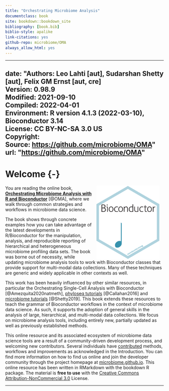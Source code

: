 ```yaml
--- 
title: "Orchestrating Microbiome Analysis"
documentclass: book
site: bookdown::bookdown_site
bibliography: [book.bib]
biblio-style: apalike
link-citations: yes
github-repo: microbiome/OMA
always_allow_html: yes
---
```




---
date: "**Authors:** Leo Lahti [aut], Sudarshan Shetty [aut], Felix GM Ernst [aut, cre]<br/>
  **Version:** 0.98.9<br/>
  **Modified:** 2021-09-10<br/>
  **Compiled:** 2022-04-01<br/>
  **Environment:** R version 4.1.3 (2022-03-10), Bioconductor 3.14<br/>
  **License:** CC BY-NC-SA 3.0 US<br/>
  **Copyright:** <br/>
  **Source:** https://github.com/microbiome/OMA"
url: "https://github.com/microbiome/OMA"
---





# Welcome {-}


<a href="https://bioconductor.org"><img src="https://github.com/Bioconductor/BiocStickers/raw/master/Bioconductor/Bioconductor-serial.gif" width="200" alt="Bioconductor Sticker" align="right" style="margin: 0 1em 0 1em" /></a>


You are reading the online book, [**Orchestrating Microbiome Analysis
with R and Bioconductor**](microbiome.github.io/OMA) [@OMA], where we
walk through common strategies and workflows in microbiome data
science.

The book shows through concrete examples how you can take advantage of
the latest developments in R/Bioconductor for the manipulation,
analysis, and reproducible reporting of hierarchical and heterogeneous
microbiome profiling data sets. The book was borne out of necessity,
while updating microbiome analysis tools to work with Bioconductor
classes that provide support for multi-modal data collections. Many of
these techniques are generic and widely applicable in other contexts
as well.

This work has been heavily influenced by other similar resources, in
particular the Orchestrating Single-Cell Analysis with Bioconductor
[@Amezquita2020natmeth], [phyloseq
tutorials](http://joey711.github.io/phyloseq/tutorials-index)
[@Callahan2016] and [microbiome
tutorials](https://microbiome.github.io/tutorials/) [@Shetty2019].
This book extends these resources to teach the grammar of Bioconductor
workflows in the context of microbiome data science.  As such, it
supports the adoption of general skills in the analysis of large,
hierarchical, and multi-modal data collections. We focus on microbiome
analysis tools, including entirely new, partially updated as well as
previously established methods.

This online resource and its associated ecosystem of microbiome data
science tools are a result of a community-driven development process,
and welcoming new contributors. Several individuals have
[contributed](https://github.com/microbiome/OMA/graphs/contributors)
methods, workflows and improvements as acknowledged in the
Introduction. You can find more information on how to find us online
and join the developer community through the project homepage at
[microbiome.github.io](https://microbiome.github.io). This online
resource has been written in RMarkdown with the bookdown R
package. The material is **free to use** with the [Creative Commons
Attribution-NonCommercial
3.0](https://creativecommons.org/licenses/by-nc/3.0/us/) License.


--------------




